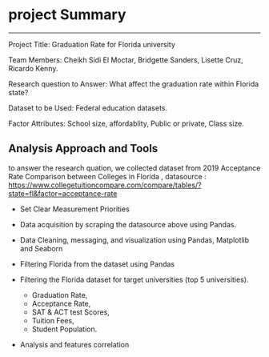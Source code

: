 # project Summary
----------------------------------------------------
Project Title:
	Graduation Rate for Florida university
 
Team Members:
	Cheikh Sidi El Moctar, 
	Bridgette Sanders, 
	Lisette Cruz, 
	Ricardo Kenny.

Research question to Answer:
	What affect the graduation rate within Florida state?
 
Dataset to be Used:
	Federal education datasets.

Factor Attributes:
	School size, 
	affordablity, 
	Public or private, 
	Class size.


## Analysis Approach and Tools

to answer the research quation, we collected dataset from 2019 Acceptance Rate Comparison between Colleges in Florida ,
datasource : https://www.collegetuitioncompare.com/compare/tables/?state=fl&factor=acceptance-rate

- Set Clear Measurement Priorities
- Data acquisition by scraping the datasource above using Pandas.
- Data Cleaning, messaging, and visualization using Pandas, Matplotlib and Seaborn

- Filtering Florida from the dataset using Pandas
- Filtering the Florida dataset for target universities (top 5 universities).
	- Graduation Rate, 
	- Acceptance Rate, 
 	- SAT & ACT test Scores, 
	- Tuition Fees, 
	- Student Population.
- Analysis and features correlation





